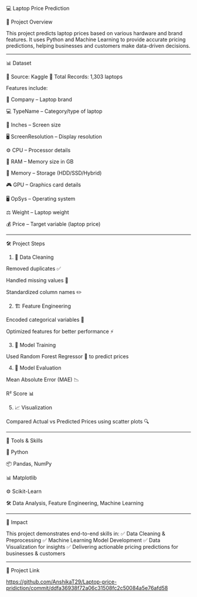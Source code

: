  💻 Laptop Price Prediction

📌 Project Overview

This project predicts laptop prices based on various hardware and brand features.
It uses Python and Machine Learning to provide accurate pricing predictions, helping businesses and customers make data-driven decisions.


---

📊 Dataset

📌 Source: Kaggle
📌 Total Records: 1,303 laptops

Features include:

🏢 Company – Laptop brand

💻 TypeName – Category/type of laptop

📏 Inches – Screen size

🖥 ScreenResolution – Display resolution

⚙️ CPU – Processor details

🧠 RAM – Memory size in GB

💾 Memory – Storage (HDD/SSD/Hybrid)

🎮 GPU – Graphics card details

🖥 OpSys – Operating system

⚖️ Weight – Laptop weight

💰 Price – Target variable (laptop price)



---

🛠 Project Steps

1. 🧹 Data Cleaning

Removed duplicates ✅

Handled missing values 🔄

Standardized column names ✏️



2. 🏗 Feature Engineering

Encoded categorical variables 🔢

Optimized features for better performance ⚡



3. 🤖 Model Training

Used Random Forest Regressor 🌳 to predict prices



4. 📏 Model Evaluation

Mean Absolute Error (MAE) 📉

R² Score 📊



5. 📈 Visualization

Compared Actual vs Predicted Prices using scatter plots 🔍





---

🧰 Tools & Skills

🐍 Python

📦 Pandas, NumPy

📊 Matplotlib

⚙️ Scikit-Learn

🛠 Data Analysis, Feature Engineering, Machine Learning



---

🌟 Impact

This project demonstrates end-to-end skills in:
✅ Data Cleaning & Preprocessing
✅ Machine Learning Model Development
✅ Data Visualization for insights
✅ Delivering actionable pricing predictions for businesses & customers



---

🔗 Project Link

https://github.com/AnshikaT29/Laptop-price-pridiction/commit/ddfa36938f72a06c31508fc2c50084a5e76afd58

